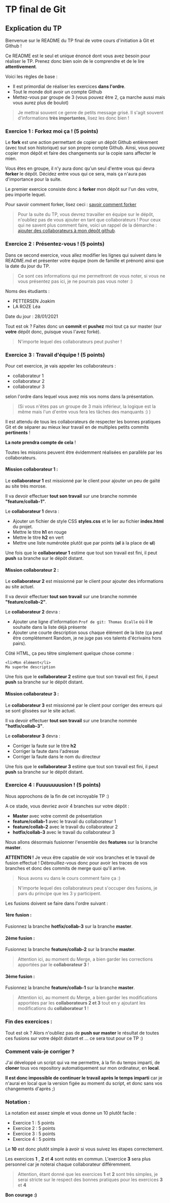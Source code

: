 # TP final de Git

## Explication du TP

Bienvenue sur le README du TP final de votre cours d'initiation à Git et Github !

Ce README est le seul et unique énoncé dont vous avez besoin pour réaliser le TP.
Prenez donc bien soin de le comprendre et de le lire **attentivement**.

Voici les règles de base :

* Il est primordial de réaliser les exercices **dans l'ordre**.
* Tout le monde doit avoir un compte Github
* Mettez-vous par groupe de 3 (vous pouvez être 2, ça marche aussi mais vous aurez plus de boulot)

> Je mettrai souvent ce genre de petits message grisé.
> Il s'agit souvent d'informations **très importantes**, lisez les donc bien !

### Exercice 1 : Forkez moi ça ! (5 points)

Le **fork** est une action permettant de copier un dépôt Github entièrement (avec tout son historique) sur son propre compte Github. Ainsi, vous pouvez copier mon dépôt et faire des changements sur la copie sans affecter le mien.

Vous êtes en groupe, il n'y aura donc qu'un seul d'entre vous qui devra **forker** le dépôt.
Décidez entre vous qui ce sera, mais ça n'aura pas d'importance pour la suite.

Le premier exercice consiste donc à **forker** mon dépôt sur l'un des votre, peu importe lequel.

Pour savoir comment forker, lisez ceci : [savoir comment forker](https://github.com/ThomasEcalle/git_tp_final/blob/master/fork.md)

> Pour la suite du TP, vous devrez travailler en équipe sur le dépôt, n'oubliez pas de vous ajouter en tant que collaborateurs !
> Pour ceux qui ne savent plus comment faire, voici un rappel de la démarche : [ajouter des collaborateurs à mon dépôt github](https://github.com/ThomasEcalle/git_tp_final/blob/master/add_collaborators.md).

### Exercice 2 : Présentez-vous ! (5 points)

Dans ce second exercice, vous allez modifier les lignes qui suivent dans le README.md et présenter votre équipe (nom de famille et prénom) ainsi que la date du jour du TP.

> Ce sont ces informations qui me permettront de vous noter, si vous ne vous présentez pas ici, je ne pourrais pas vous noter :)

Noms des étudiants : 
* PETTERSEN Joakim
* LA ROZE Léa


Date du jour : 28/01/2021

Tout est ok ? 
Faites donc un **commit** et **pushez** moi tout ça sur master (sur **votre** dépôt donc, puisque vous l'avez forké).

> N'importe lequel des collaborateurs peut pusher !

### Exercice 3 : Travail d'équipe ! (5 points)

Pour cet exercice, je vais appeler les collaborateurs :
* collaborateur 1
* collaborateur 2
* collaborateur 3

selon l'ordre dans lequel vous avez mis vos noms dans la présentation.

>(Si vous n'êtes pas un groupe de 3 mais inférieur,  la logique est la même mais l'un d'entre vous fera les tâches des manquants :) )


Il est attendu de tous les collaborateurs de respecter les bonnes pratiques Git et de séparer au mieux leur travail en de multiples petits commits **pertinents** !

**La note prendra compte de cela** !

Toutes les missions peuvent être évidemment réalisées en parallèle par les collaborateurs.

#### Mission collaborateur 1 :

Le **collaborateur 1** est missionné par le client pour ajouter un peu de gaïté au site très morose.

Il va devoir effectuer **tout son travail** sur une branche nommée **"feature/collab-1"**.

Le **collaborateur 1** devra : 
* Ajouter un fichier de style CSS **styles.css** et le lier au fichier **index.html** du projet.
* Mettre le titre **h1** en rouge
* Mettre le titre **h2** en vert
* Mettre une liste numérotée plutôt que par points (**ol** à la place de **ul**)

Une fois que le **collaborateur 1** estime que tout son travail est fini, il peut **push** sa branche sur le dépôt distant.

#### Mission collaborateur 2 :

Le **collaborateur 2** est missionné par le client pour ajouter des informations au site actuel.

Il va devoir effectuer **tout son travail** sur une branche nommée **"feature/collab-2"**.

Le **collaborateur 2** devra : 

* Ajouter une ligne d'information `Prof de git: Thomas Ecalle` où il le souhaite dans la liste déjà présente
* Ajouter une courte description sous chaque élément de la liste (ça peut être complètement Random, je ne juge pas vos talents d'écrivains hors pairs).

Côté HTML, ça peu têtre simplement quelque chose comme : 

```
<li>Mon élément</li>
Ma superbe description
```
Une fois que le **collaborateur 2** estime que tout son travail est fini, il peut **push** sa branche sur le dépôt distant.

#### Mission collaborateur 3 :

Le **collaborateur 3** est missionné par le client pour corriger des erreurs qui se sont glissées sur le site actuel.

Il va devoir effectuer **tout son travail** sur une branche nommée **"hotfix/collab-3"**.

Le **collaborateur 3** devra : 

* Corriger la faute sur le titre **h2**
* Corriger la faute dans l'adresse
* Corriger la faute dans le nom du directeur

Une fois que le **collaborateur 3** estime que tout son travail est fini, il peut **push** sa branche sur le dépôt distant.

### Exercice 4 : Fuuuuuuusion ! (5 points)

Nous approchons de la fin de cet incroyable TP :)

A ce stade, vous devriez avoir 4 branches sur votre dépôt :

* **Master** avec votre commit de présentation
* **feature/collab-1** avec le travail du collaborateur 1
* **feature/collab-2** avec le travail du collaborateur 2
* **hotfix/collab-3** avec le travail du collaborateur 3

Nous allons désormais fusionner l'ensemble des **features** sur la branche **master**.

**ATTENTION !** Je veux être capable de voir vos branches et le travail de fusion effectué !
Débrouillez-vous donc pour avoir les traces de vos branches et donc des commits de merge quoi qu'il arrive.

> Nous avons vu dans le cours comment faire ça :)

> N'importe lequel des collaborateurs peut s'occuper des fusions, je pars du principe que les 3 y participent.

Les fusions doivent se faire dans l'ordre suivant :

#### 1ère fusion :

Fusionnez la branche **hotfix/collab-3** sur la branche **master**.

#### 2ème fusion :

Fusionnez la branche **feature/collab-2** sur la branche **master**.

> Attention ici, au moment du Merge, a bien garder les corrections apportées par le **collaborateur 3** !

#### 3ème fusion :

Fusionnez la branche **feature/collab-1** sur la branche **master**.

> Attention ici, au moment du Merge, a bien garder les modifications apportées par les **collaborateurs 2 et 3** tout en y ajoutant les modifications du **collaborateur 1** !


### Fin des exercices :

Tout est ok ?
Alors n'oubliez pas de **push sur master** le résultat de toutes ces fusions sur votre dépôt distant et ... ce sera tout pour ce TP :)

### Comment vais-je corriger ?

J'ai développé un script qui va me permettre, à la fin du temps imparti, de **cloner** tous vos repository automatiquement sur mon ordinateur, en **local**.

**Il est donc impossible de continuer le travail après le temps imparti** car je n'aurai en local que la version figée au moment du script, et donc sans vos changements d'après ;)

### Notation :

La notation est assez simple et vous donne un 10 plutôt facile : 

 - Exercice 1 : 5 points
 - Exercice 2 : 5 points
 - Exercice 3 : 5 points
 - Exercice 4 : 5 points

Le **10** est donc plutôt simple à avoir si vous suivez les étapes correctement.

Les exercices **1** , **2** et **4** sont notés en commun.
L'exercice **3** sera plus personnel car je noterai chaque collaborateur différemment.

> Attention, étant donné que les exercices **1** et **2** sont très simples, je serai stricte sur le respect des bonnes pratiques pour les exercices **3** et **4**

**Bon courage :)**


